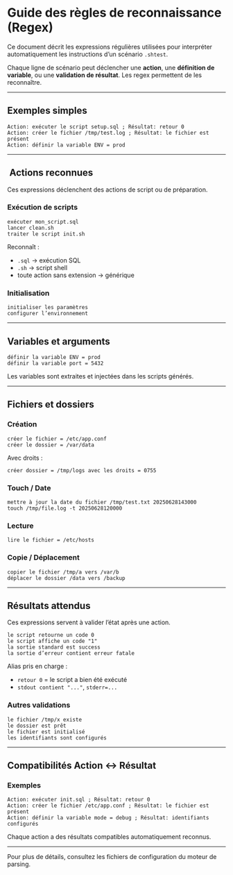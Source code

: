 # Guide des règles de reconnaissance (Regex)

Ce document décrit les expressions régulières utilisées pour interpréter automatiquement les instructions d’un scénario `.shtest`.

Chaque ligne de scénario peut déclencher une **action**, une **définition de variable**, ou une **validation de résultat**. Les regex permettent de les reconnaître.

---

##  Exemples simples

```text
Action: exécuter le script setup.sql ; Résultat: retour 0
Action: créer le fichier /tmp/test.log ; Résultat: le fichier est présent
Action: définir la variable ENV = prod
```

---

## ️ Actions reconnues

Ces expressions déclenchent des actions de script ou de préparation.

### Exécution de scripts

```text
exécuter mon_script.sql
lancer clean.sh
traiter le script init.sh
```

Reconnaît :
- `.sql` → exécution SQL
- `.sh` → script shell
- toute action sans extension → générique

### Initialisation

```text
initialiser les paramètres
configurer l’environnement
```

---

##  Variables et arguments

```text
définir la variable ENV = prod
définir la variable port = 5432
```

Les variables sont extraites et injectées dans les scripts générés.

---

##  Fichiers et dossiers

### Création

```text
créer le fichier = /etc/app.conf
créer le dossier = /var/data
```

Avec droits :
```text
créer dossier = /tmp/logs avec les droits = 0755
```

### Touch / Date

```text
mettre à jour la date du fichier /tmp/test.txt 20250628143000
touch /tmp/file.log -t 20250628120000
```

### Lecture

```text
lire le fichier = /etc/hosts
```

### Copie / Déplacement

```text
copier le fichier /tmp/a vers /var/b
déplacer le dossier /data vers /backup
```

---

##  Résultats attendus

Ces expressions servent à valider l’état après une action.

```text
le script retourne un code 0
le script affiche un code "1"
la sortie standard est success
la sortie d’erreur contient erreur fatale
```

Alias pris en charge :
- `retour 0` = le script a bien été exécuté
- `stdout contient "..."`, `stderr=...`

### Autres validations

```text
le fichier /tmp/x existe
le dossier est prêt
le fichier est initialisé
les identifiants sont configurés
```

---

##  Compatibilités Action ↔ Résultat

### Exemples

```text
Action: exécuter init.sql ; Résultat: retour 0
Action: créer le fichier /etc/app.conf ; Résultat: le fichier est présent
Action: définir la variable mode = debug ; Résultat: identifiants configurés
```

Chaque action a des résultats compatibles automatiquement reconnus.

---

Pour plus de détails, consultez les fichiers de configuration du moteur de parsing.
